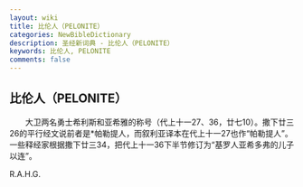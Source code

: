 ```yaml
---
layout: wiki
title: 比伦人（PELONITE）
categories: NewBibleDictionary
description: 圣经新词典 - 比伦人（PELONITE）
keywords: 比伦人, PELONITE
comments: false
---
```


## 比伦人（PELONITE）

　　大卫两名勇士希利斯和亚希雅的称号（代上十一27、36，廿七10）。撒下廿三26的平行经文说前者是*帕勒提人，而叙利亚译本在代上十一27也作“帕勒提人”。一些释经家根据撒下廿三34，把代上十一36下半节修订为“基罗人亚希多弗的儿子以连”。

R.A.H.G.









